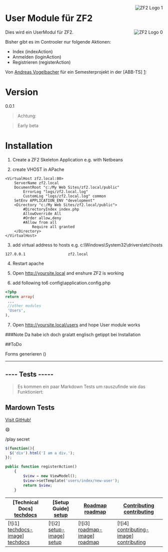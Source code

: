 ﻿<img src="http://framework.zend.com/images/head-bottom-picture.png"
 alt="ZF2 Logo 1" title="ZF2 User Module" align="right" />


# User Module für ZF2

<img src="https://packages.zendframework.com/docs/latest/manual/en/_static/zf2_logo.png"
 alt="ZF2 Logo 0" title="ZF2 User Module" align="right" />

Dies wird ein UserModul für ZF2.

Bisher gibt es im Controoler nur folgende Aktionen:

  - Index (indexAction)
  - Anmelden (loginAction)
  - Registrieren (registerAction)

Von [Andreas Vogelbacher] für ein Semesterprojekt in der [ABB-TS] [1]:

# Version
0.0.1

> Achtung:

> Early beta

# Installation

1. Create a ZF2 Skeleton Application
e.g. with Netbeans

2. create VHOST in APache
```
<VirtualHost zf2.local:80>
	ServerName zf2.local
	DocumentRoot "c:/My Web Sites/zf2.local/public"
    	ErrorLog "logs/zf2.local.log"
    	CustomLog "logs/zf2.local.log" common
	SetEnv APPLICATION_ENV "development"
	<Directory "c:/My Web Sites/zf2.local/public">
		#DirectoryIndex index.php
		AllowOverride All
		#Order allow,deny
		#Allow from all
	    	Require all granted
	</Directory>
</VirtualHost>
```

3. add virtual address to hosts
e.g. c:\Windows\System32\drivers\etc\hosts
```
127.0.0.1					zf2.local
```

4. Restart apache

5. Open
http://yoursite.local
and enshure ZF2 is working

6. add following to6
config\application.config.php
```php
<?php
return array(
 ...
 //other modules 
 'Users',
), 
```

7. Open
http://yoursite.local/users
and hope User module works


###Note
Da habe ich doch gralatt englisch getippt bei Installation

##ToDo

Forms generieren ()
___


## ---- Tests -----


> Es kommen ein paar Markdown Tests um rauszufinde wie das Funktioniert:

## Mardown Tests

[Visit GitHub!](www.github.com)

:smile:

/play secret

```javascript
$(function(){
  $('div').html('I am a div.');
});
```

```php
public function registerAction()
    {
        $view = new ViewModel();
        $view->setTemplate('users/index/new-user');
        return $view;
    }
```
| **[Technical Docs] [techdocs]**     | **[Setup Guide] [setup]**     | **[Roadmap] [roadmap]**           | **[Contributing] [contributing]**           |
|-------------------------------------|-------------------------------|-----------------------------------|---------------------------------------------|
| [![i1] [techdocs-image]] [techdocs] | [![i2] [setup-image]] [setup] | [![i3] [roadmap-image]] [roadmap] | [![i4] [contributing-image]] [contributing] |


[Andreas Vogelbacher]:nixda@willkeinspam.com
[1]:http://abbts.ch

[techdocs-image]: https://d3i6fms1cm1j0i.cloudfront.net/github/images/techdocs.png
[setup-image]: https://d3i6fms1cm1j0i.cloudfront.net/github/images/setup.png
[roadmap-image]: https://d3i6fms1cm1j0i.cloudfront.net/github/images/roadmap.png
[contributing-image]: https://d3i6fms1cm1j0i.cloudfront.net/github/images/contributing.png

[techdocs]: http://framework.zend.com/manual/2.3/en/user-guide/overview.html
[setup]: https://github.com/avogelba/test
[roadmap]: https://github.com/avogelba/test
[contributing]: https://github.com/avogelba/test

